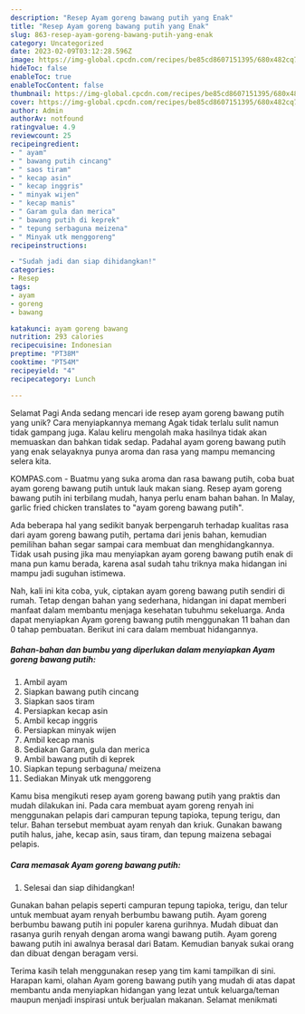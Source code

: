```yaml
---
description: "Resep Ayam goreng bawang putih yang Enak"
title: "Resep Ayam goreng bawang putih yang Enak"
slug: 863-resep-ayam-goreng-bawang-putih-yang-enak
category: Uncategorized
date: 2023-02-09T03:12:28.596Z
image: https://img-global.cpcdn.com/recipes/be85cd8607151395/680x482cq70/ayam-goreng-bawang-putih-foto-resep-utama.jpg
hideToc: false
enableToc: true
enableTocContent: false
thumbnail: https://img-global.cpcdn.com/recipes/be85cd8607151395/680x482cq70/ayam-goreng-bawang-putih-foto-resep-utama.jpg
cover: https://img-global.cpcdn.com/recipes/be85cd8607151395/680x482cq70/ayam-goreng-bawang-putih-foto-resep-utama.jpg
author: Admin
authorAv: notfound
ratingvalue: 4.9
reviewcount: 25
recipeingredient:
- " ayam"
- " bawang putih cincang"
- " saos tiram"
- " kecap asin"
- " kecap inggris"
- " minyak wijen"
- " kecap manis"
- " Garam gula dan merica"
- " bawang putih di keprek"
- " tepung serbaguna meizena"
- " Minyak utk menggoreng"
recipeinstructions:

- "Sudah jadi dan siap dihidangkan!"
categories:
- Resep
tags:
- ayam
- goreng
- bawang

katakunci: ayam goreng bawang 
nutrition: 293 calories
recipecuisine: Indonesian
preptime: "PT38M"
cooktime: "PT54M"
recipeyield: "4"
recipecategory: Lunch

---
```



Selamat Pagi Anda sedang mencari ide resep ayam goreng bawang putih yang unik? Cara menyiapkannya memang Agak tidak terlalu sulit namun tidak gampang juga. Kalau keliru mengolah maka hasilnya tidak akan memuaskan dan bahkan tidak sedap. Padahal ayam goreng bawang putih yang enak selayaknya punya aroma dan rasa yang mampu memancing selera kita.


KOMPAS.com - Buatmu yang suka aroma dan rasa bawang putih, coba buat ayam goreng bawang putih untuk lauk makan siang. Resep ayam goreng bawang putih ini terbilang mudah, hanya perlu enam bahan bahan. In Malay, garlic fried chicken translates to &#34;ayam goreng bawang putih&#34;.

Ada beberapa hal yang sedikit banyak berpengaruh terhadap kualitas rasa dari ayam goreng bawang putih, pertama dari jenis bahan, kemudian pemilihan bahan segar sampai cara membuat dan menghidangkannya. Tidak usah pusing jika mau menyiapkan ayam goreng bawang putih enak di mana pun kamu berada, karena asal sudah tahu triknya maka hidangan ini mampu jadi suguhan istimewa.


Nah, kali ini kita coba, yuk, ciptakan ayam goreng bawang putih sendiri di rumah. Tetap dengan bahan yang sederhana, hidangan ini dapat memberi manfaat dalam membantu menjaga kesehatan tubuhmu sekeluarga. Anda dapat menyiapkan Ayam goreng bawang putih menggunakan 11 bahan dan 0 tahap pembuatan. Berikut ini cara dalam membuat hidangannya.

<!--inarticleads1-->

##### Bahan-bahan dan bumbu yang diperlukan dalam menyiapkan Ayam goreng bawang putih:

1. Ambil  ayam
1. Siapkan  bawang putih cincang
1. Siapkan  saos tiram
1. Persiapkan  kecap asin
1. Ambil  kecap inggris
1. Persiapkan  minyak wijen
1. Ambil  kecap manis
1. Sediakan  Garam, gula dan merica
1. Ambil  bawang putih di keprek
1. Siapkan  tepung serbaguna/ meizena
1. Sediakan  Minyak utk menggoreng


Kamu bisa mengikuti resep ayam goreng bawang putih yang praktis dan mudah dilakukan ini. Pada cara membuat ayam goreng renyah ini menggunakan pelapis dari campuran tepung tapioka, tepung terigu, dan telur. Bahan tersebut membuat ayam renyah dan kriuk. Gunakan bawang putih halus, jahe, kecap asin, saus tiram, dan tepung maizena sebagai pelapis. 

<!--inarticleads2-->

##### Cara memasak Ayam goreng bawang putih:


1. Selesai dan siap dihidangkan!

Gunakan bahan pelapis seperti campuran tepung tapioka, terigu, dan telur untuk membuat ayam renyah berbumbu bawang putih. Ayam goreng berbumbu bawang putih ini populer karena gurihnya. Mudah dibuat dan rasanya gurih renyah dengan aroma wangi bawang putih. Ayam goreng bawang putih ini awalnya berasal dari Batam. Kemudian banyak sukai orang dan dibuat dengan beragam versi. 

Terima kasih telah menggunakan resep yang tim kami tampilkan di sini. Harapan kami, olahan Ayam goreng bawang putih yang mudah di atas dapat membantu anda menyiapkan hidangan yang lezat untuk keluarga/teman maupun menjadi inspirasi untuk berjualan makanan. Selamat menikmati
